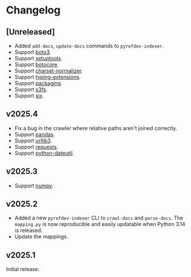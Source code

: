# Changelog

## [Unreleased]

- Added `add-docs`, `update-docs` commands to `pyrefdev-indexer`.
- Support [boto3](https://boto3.amazonaws.com/v1/documentation/api/latest/index.html).
- Support [setuptools](https://setuptools.pypa.io/en/latest/).
- Support [botocore](https://botocore.amazonaws.com/v1/documentation/api/latest/index.html).
- Support [charset-normalizer](https://charset-normalizer.readthedocs.io/en/latest/).
- Support [typing-extensions](https://typing-extensions.readthedocs.io/en/latest/).
- Support [packaging](https://packaging.pypa.io/en/stable/).
- Support [s3fs](https://s3fs.readthedocs.io/en/latest/).
- Support [six](https://six.readthedocs.io/).

## v2025.4

- Fix a bug in the crawler where relative paths aren't joined correctly.
- Support [pandas](https://pandas.pydata.org/docs/reference/index.html).
- Support [urllib3](https://urllib3.readthedocs.io/en/stable/reference/index.html).
- Support [requests](https://requests.readthedocs.io/en/latest/).
- Support [python-dateutil](https://dateutil.readthedocs.io/en/stable/).

## v2025.3

- Support [numpy](https://numpy.org/doc/stable/reference/index.html).

## v2025.2

- Added a new `pyrefdev-indexer` CLI to `crawl-docs` and `parse-docs`. The `mapping.py` is now reproducible and easily updatable when Python 3.14 is released.
- Update the mappings.

## v2025.1

Initial release.
